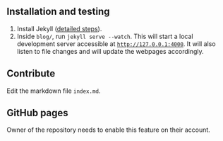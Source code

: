 ## Installation and testing

1. Install Jekyll ([detailed steps](https://jekyllrb.com/docs/installation/)).
2. Inside `blog/`, run `jekyll serve --watch`. This will start a local development server accessible at [`http://127.0.0.1:4000`](http://127.0.0.1:4000). It will also listen to file changes and will update the webpages accordingly.

## Contribute

Edit the markdown file `index.md`.

## GitHub pages

Owner of the repository needs to enable this feature on their account.